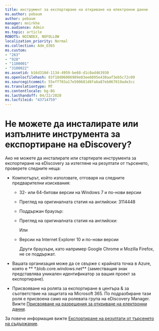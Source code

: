 ```yaml
---
title: инструмент за експортиране на откриване на електронни данни
ms.author: pebaum
author: pebaum
manager: mnirkhe
ms.audience: Admin
ms.topic: article
ROBOTS: NOINDEX, NOFOLLOW
localization_priority: Normal
ms.collection: Adm_O365
ms.custom:
- "263"
- "928"
- "1100001"
- "3100022"
ms.assetid: b16d310d-1134-4959-be68-d1c0ad463930
ms.openlocfilehash: 83f18d06006989e03ee6095e430aaf3eb5c72c09
ms.sourcegitcommit: 55eff703a17e500681d8fa6a87eb067019ade3cc
ms.translationtype: MT
ms.contentlocale: bg-BG
ms.lasthandoff: 04/22/2020
ms.locfileid: "43714759"
---
```

# <a name="cant-install-or-run-the-ediscovery-export-tool"></a>Не можете да инсталирате или изпълните инструмента за експортиране на eDiscovery?

Ако не можете да инсталирате или стартирате инструмента за експортиране на eDiscovery за изтегляне на резултати от търсенето, проверете следните неща:
  
- Компютърът, който използвате, отговаря на следните предварителни изисквания:

  - 32- или 64-битови версии на Windows 7 и по-нови версии

  - Преглед на оригиналната статия на английски: 3114448

  - Поддържан браузър:

  - Преглед на оригиналната статия на английски:

    Или

  - Версии на Internet Explorer 10 и по-нови версии

    Други браузъри, като например Google Chrome и Mozilla Firefox, не се поддържат.

- Вашата организация може да се свърже с крайната точка в Azure, която е ** \*.blob.core.windows.net** (заместващия знак представлява уникален идентификатор за вашия проект за експортиране).

- Присвояване на ролята за експортиране в центъра &amp; за съответствие на защитата на Microsoft 365. По подразбиране тази роля е присвоена само на ролевата група на eDiscovery Manager. Вижте [Присвояване на разрешения за откриване на електронни данни](https://docs.microsoft.com/office365/securitycompliance/assign-ediscovery-permissions).

За повече информация вижте [Експортиране на резултати от търсенето на съдържание](https://docs.microsoft.com/office365/securitycompliance/export-search-results).
  